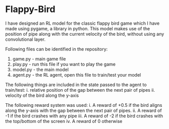 # Flappy-Bird
I have designed an RL model for the classic flappy bird game which I have made using pygame, a library in python. This model makes use of the position of pipe along with the current velocity of the bird, without using any convolutional layer.

Following files can be identified in the repository:
1. game.py - main game file
2. play.py - run this file if you want to play the game
3. model.py - the main model
4. agent.py - the RL agent, open this file to train/test your model

The following things are included in the state passed to the agent to train/test:
i. relative position of the gap between the next pair of pipes
ii. velocity of the bird along the y-axis

The following reward system was used:
i. A reward of +0.5 if the bird aligns along the y-axis with the gap between the next pair of pipes.
ii. A reward of -1 if the bird crashes with any pipe
iii. A reward of -2 if the bird crashes with the top/bottom of the screen
iv. A reward of 0 otherwise
